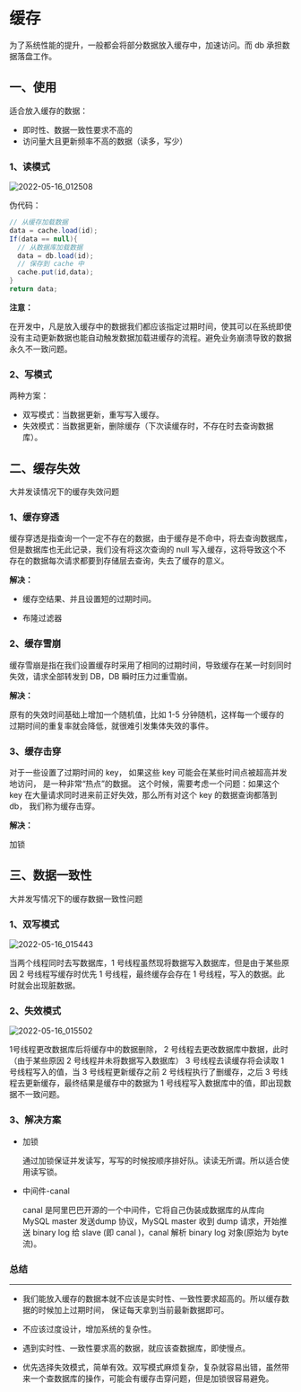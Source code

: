 # 缓存

为了系统性能的提升，一般都会将部分数据放入缓存中，加速访问。而 db 承担数据落盘工作。

## 一、使用

适合放入缓存的数据：

- 即时性、数据一致性要求不高的
- 访问量大且更新频率不高的数据（读多，写少）

### 1、读模式

![2022-05-16_012508](https://img.qinweizhao.com/2022/05/2022-05-16_012508.png)

伪代码：

```java
// 从缓存加载数据 
data = cache.load(id);
If(data == null){
  // 从数据库加载数据
  data = db.load(id);
  // 保存到 cache 中
  cache.put(id,data);
} 
return data;
```

**注意：**

在开发中，凡是放入缓存中的数据我们都应该指定过期时间，使其可以在系统即使没有主动更新数据也能自动触发数据加载进缓存的流程。避免业务崩溃导致的数据永久不一致问题。

### 2、写模式

两种方案：

- 双写模式：当数据更新，重写写入缓存。
- 失效模式：当数据更新，删除缓存（下次读缓存时，不存在时去查询数据库）。

## 二、缓存失效

大并发读情况下的缓存失效问题

### 1、缓存穿透

缓存穿透是指查询一个一定不存在的数据，由于缓存是不命中，将去查询数据库，但是数据库也无此记录，我们没有将这次查询的 null 写入缓存，这将导致这个不存在的数据每次请求都要到存储层去查询，失去了缓存的意义。

**解决：**

- 缓存空结果、并且设置短的过期时间。

- 布隆过滤器

### 2、缓存雪崩

缓存雪崩是指在我们设置缓存时采用了相同的过期时间，导致缓存在某一时刻同时失效，请求全部转发到 DB，DB 瞬时压力过重雪崩。

**解决：** 

原有的失效时间基础上增加一个随机值，比如 1-5 分钟随机，这样每一个缓存的过期时间的重复率就会降低，就很难引发集体失效的事件。

### 3、缓存击穿

对于一些设置了过期时间的 key， 如果这些 key 可能会在某些时间点被超高并发地访问， 是一种非常“热点”的数据。 这个时候，需要考虑一个问题：如果这个 key 在大量请求同时进来前正好失效，那么所有对这个 key 的数据查询都落到 db， 我们称为缓存击穿。

**解决：**

加锁

## 三、数据一致性

大并发写情况下的缓存数据一致性问题

### 1、双写模式

![2022-05-16_015443](https://img.qinweizhao.com/2022/05/2022-05-16_015443.png)

当两个线程同时去写数据库，1 号线程虽然现将数据写入数据库，但是由于某些原因 2 号线程写缓存时优先 1 号线程，最终缓存会存在 1 号线程，写入的数据。此时就会出现脏数据。

### 2、失效模式

![2022-05-16_015502](https://img.qinweizhao.com/2022/05/2022-05-16_015502.png)

1号线程更改数据库后将缓存中的数据删除， 2 号线程去更改数据库中数据，此时（由于某些原因 2 号线程并未将数据写入数据库） 3 号线程去读缓存将会读取 1 号线程写入的值，当 3 号线程更新缓存之前 2 号线程执行了删缓存，之后 3 号线程去更新缓存，最终结果是缓存中的数据为 1 号线程写入数据库中的值，即出现数据不一致问题。

### 3、解决方案

- 加锁

  通过加锁保证并发读写，写写的时候按顺序排好队。读读无所谓。所以适合使用读写锁。

- 中间件-canal

  canal 是阿里巴巴开源的一个中间件，它将自己伪装成数据库的从库向 MySQL master 发送dump 协议，MySQL master 收到 dump 请求，开始推送 binary log 给 slave (即 canal )，canal 解析 binary log 对象(原始为 byte 流)。

### 总结

****

- 我们能放入缓存的数据本就不应该是实时性、一致性要求超高的。所以缓存数据的时候加上过期时间， 保证每天拿到当前最新数据即可。

- 不应该过度设计，增加系统的复杂性。

- 遇到实时性、一致性要求高的数据，就应该查数据库，即使慢点。
- 优先选择失效模式，简单有效。双写模式麻烦复杂，复杂就容易出错，虽然带来一个查数据库的操作，可能会有缓存击穿问题，但是加锁很容易避免。 
